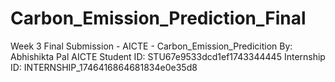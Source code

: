 # Carbon_Emission_Prediction_Final
Week 3 Final Submission - AICTE - Carbon_Emission_Predicition 
By: Abhishikta Pal 
AICTE Student ID: STU67e9533dcd1ef1743344445
Internship ID:  INTERNSHIP_1746416864681834e0e35d8
